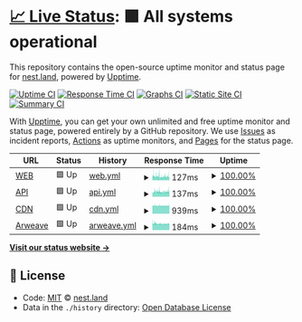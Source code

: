 # [📈 Live Status](https://status.nest.land): <!--live status--> **🟩 All systems operational**

This repository contains the open-source uptime monitor and status page for [nest.land](https://nest.land), powered by [Upptime](https://github.com/upptime/upptime).

[![Uptime CI](https://github.com/koj-co/upptime/workflows/Uptime%20CI/badge.svg)](https://github.com/koj-co/upptime/actions?query=workflow%3A%22Uptime+CI%22)
[![Response Time CI](https://github.com/koj-co/upptime/workflows/Response%20Time%20CI/badge.svg)](https://github.com/koj-co/upptime/actions?query=workflow%3A%22Response+Time+CI%22)
[![Graphs CI](https://github.com/koj-co/upptime/workflows/Graphs%20CI/badge.svg)](https://github.com/koj-co/upptime/actions?query=workflow%3A%22Graphs+CI%22)
[![Static Site CI](https://github.com/koj-co/upptime/workflows/Static%20Site%20CI/badge.svg)](https://github.com/koj-co/upptime/actions?query=workflow%3A%22Static+Site+CI%22)
[![Summary CI](https://github.com/koj-co/upptime/workflows/Summary%20CI/badge.svg)](https://github.com/koj-co/upptime/actions?query=workflow%3A%22Summary+CI%22)

With [Upptime](https://upptime.js.org), you can get your own unlimited and free uptime monitor and status page, powered entirely by a GitHub repository. We use [Issues](https://github.com/nestdotland/status/issues) as incident reports, [Actions](https://github.com/nestdotland/status/actions) as uptime monitors, and [Pages](https://status.nest.land) for the status page.

<!--start: status pages-->
<!-- This summary is generated by Upptime (https://github.com/upptime/upptime) -->
<!-- Do not edit this manually, your changes will be overwritten -->
<!-- prettier-ignore -->
| URL | Status | History | Response Time | Uptime |
| --- | ------ | ------- | ------------- | ------ |
| <img alt="" src="https://favicons.githubusercontent.com/nest.land" height="13"> [WEB](https://nest.land/package/std/files/flags/mod.ts) | 🟩 Up | [web.yml](https://github.com/nestdotland/status/commits/master/history/web.yml) | <details><summary><img alt="Response time graph" src="./graphs/web/response-time-week.png" height="20"> 127ms</summary><br><a href="https://status.nest.land/history/web"><img alt="Response time 129" src="https://img.shields.io/endpoint?url=https%3A%2F%2Fraw.githubusercontent.com%2Fnestdotland%2Fstatus%2Fmaster%2Fapi%2Fweb%2Fresponse-time.json"></a><br><a href="https://status.nest.land/history/web"><img alt="24-hour response time 126" src="https://img.shields.io/endpoint?url=https%3A%2F%2Fraw.githubusercontent.com%2Fnestdotland%2Fstatus%2Fmaster%2Fapi%2Fweb%2Fresponse-time-day.json"></a><br><a href="https://status.nest.land/history/web"><img alt="7-day response time 127" src="https://img.shields.io/endpoint?url=https%3A%2F%2Fraw.githubusercontent.com%2Fnestdotland%2Fstatus%2Fmaster%2Fapi%2Fweb%2Fresponse-time-week.json"></a><br><a href="https://status.nest.land/history/web"><img alt="30-day response time 125" src="https://img.shields.io/endpoint?url=https%3A%2F%2Fraw.githubusercontent.com%2Fnestdotland%2Fstatus%2Fmaster%2Fapi%2Fweb%2Fresponse-time-month.json"></a><br><a href="https://status.nest.land/history/web"><img alt="1-year response time 129" src="https://img.shields.io/endpoint?url=https%3A%2F%2Fraw.githubusercontent.com%2Fnestdotland%2Fstatus%2Fmaster%2Fapi%2Fweb%2Fresponse-time-year.json"></a></details> | <details><summary><a href="https://status.nest.land/history/web">100.00%</a></summary><a href="https://status.nest.land/history/web"><img alt="All-time uptime 100.00%" src="https://img.shields.io/endpoint?url=https%3A%2F%2Fraw.githubusercontent.com%2Fnestdotland%2Fstatus%2Fmaster%2Fapi%2Fweb%2Fuptime.json"></a><br><a href="https://status.nest.land/history/web"><img alt="24-hour uptime 100.00%" src="https://img.shields.io/endpoint?url=https%3A%2F%2Fraw.githubusercontent.com%2Fnestdotland%2Fstatus%2Fmaster%2Fapi%2Fweb%2Fuptime-day.json"></a><br><a href="https://status.nest.land/history/web"><img alt="7-day uptime 100.00%" src="https://img.shields.io/endpoint?url=https%3A%2F%2Fraw.githubusercontent.com%2Fnestdotland%2Fstatus%2Fmaster%2Fapi%2Fweb%2Fuptime-week.json"></a><br><a href="https://status.nest.land/history/web"><img alt="30-day uptime 100.00%" src="https://img.shields.io/endpoint?url=https%3A%2F%2Fraw.githubusercontent.com%2Fnestdotland%2Fstatus%2Fmaster%2Fapi%2Fweb%2Fuptime-month.json"></a><br><a href="https://status.nest.land/history/web"><img alt="1-year uptime 100.00%" src="https://img.shields.io/endpoint?url=https%3A%2F%2Fraw.githubusercontent.com%2Fnestdotland%2Fstatus%2Fmaster%2Fapi%2Fweb%2Fuptime-year.json"></a></details>
| <img alt="" src="https://favicons.githubusercontent.com/x.nest.land" height="13"> [API](https://x.nest.land/api/package/std/0.75.0) | 🟩 Up | [api.yml](https://github.com/nestdotland/status/commits/master/history/api.yml) | <details><summary><img alt="Response time graph" src="./graphs/api/response-time-week.png" height="20"> 137ms</summary><br><a href="https://status.nest.land/history/api"><img alt="Response time 146" src="https://img.shields.io/endpoint?url=https%3A%2F%2Fraw.githubusercontent.com%2Fnestdotland%2Fstatus%2Fmaster%2Fapi%2Fapi%2Fresponse-time.json"></a><br><a href="https://status.nest.land/history/api"><img alt="24-hour response time 148" src="https://img.shields.io/endpoint?url=https%3A%2F%2Fraw.githubusercontent.com%2Fnestdotland%2Fstatus%2Fmaster%2Fapi%2Fapi%2Fresponse-time-day.json"></a><br><a href="https://status.nest.land/history/api"><img alt="7-day response time 137" src="https://img.shields.io/endpoint?url=https%3A%2F%2Fraw.githubusercontent.com%2Fnestdotland%2Fstatus%2Fmaster%2Fapi%2Fapi%2Fresponse-time-week.json"></a><br><a href="https://status.nest.land/history/api"><img alt="30-day response time 140" src="https://img.shields.io/endpoint?url=https%3A%2F%2Fraw.githubusercontent.com%2Fnestdotland%2Fstatus%2Fmaster%2Fapi%2Fapi%2Fresponse-time-month.json"></a><br><a href="https://status.nest.land/history/api"><img alt="1-year response time 146" src="https://img.shields.io/endpoint?url=https%3A%2F%2Fraw.githubusercontent.com%2Fnestdotland%2Fstatus%2Fmaster%2Fapi%2Fapi%2Fresponse-time-year.json"></a></details> | <details><summary><a href="https://status.nest.land/history/api">100.00%</a></summary><a href="https://status.nest.land/history/api"><img alt="All-time uptime 100.00%" src="https://img.shields.io/endpoint?url=https%3A%2F%2Fraw.githubusercontent.com%2Fnestdotland%2Fstatus%2Fmaster%2Fapi%2Fapi%2Fuptime.json"></a><br><a href="https://status.nest.land/history/api"><img alt="24-hour uptime 100.00%" src="https://img.shields.io/endpoint?url=https%3A%2F%2Fraw.githubusercontent.com%2Fnestdotland%2Fstatus%2Fmaster%2Fapi%2Fapi%2Fuptime-day.json"></a><br><a href="https://status.nest.land/history/api"><img alt="7-day uptime 100.00%" src="https://img.shields.io/endpoint?url=https%3A%2F%2Fraw.githubusercontent.com%2Fnestdotland%2Fstatus%2Fmaster%2Fapi%2Fapi%2Fuptime-week.json"></a><br><a href="https://status.nest.land/history/api"><img alt="30-day uptime 100.00%" src="https://img.shields.io/endpoint?url=https%3A%2F%2Fraw.githubusercontent.com%2Fnestdotland%2Fstatus%2Fmaster%2Fapi%2Fapi%2Fuptime-month.json"></a><br><a href="https://status.nest.land/history/api"><img alt="1-year uptime 100.00%" src="https://img.shields.io/endpoint?url=https%3A%2F%2Fraw.githubusercontent.com%2Fnestdotland%2Fstatus%2Fmaster%2Fapi%2Fapi%2Fuptime-year.json"></a></details>
| <img alt="" src="https://favicons.githubusercontent.com/x.nest.land" height="13"> [CDN](https://x.nest.land/std@0.75.0/flags/mod.ts) | 🟩 Up | [cdn.yml](https://github.com/nestdotland/status/commits/master/history/cdn.yml) | <details><summary><img alt="Response time graph" src="./graphs/cdn/response-time-week.png" height="20"> 939ms</summary><br><a href="https://status.nest.land/history/cdn"><img alt="Response time 945" src="https://img.shields.io/endpoint?url=https%3A%2F%2Fraw.githubusercontent.com%2Fnestdotland%2Fstatus%2Fmaster%2Fapi%2Fcdn%2Fresponse-time.json"></a><br><a href="https://status.nest.land/history/cdn"><img alt="24-hour response time 944" src="https://img.shields.io/endpoint?url=https%3A%2F%2Fraw.githubusercontent.com%2Fnestdotland%2Fstatus%2Fmaster%2Fapi%2Fcdn%2Fresponse-time-day.json"></a><br><a href="https://status.nest.land/history/cdn"><img alt="7-day response time 939" src="https://img.shields.io/endpoint?url=https%3A%2F%2Fraw.githubusercontent.com%2Fnestdotland%2Fstatus%2Fmaster%2Fapi%2Fcdn%2Fresponse-time-week.json"></a><br><a href="https://status.nest.land/history/cdn"><img alt="30-day response time 938" src="https://img.shields.io/endpoint?url=https%3A%2F%2Fraw.githubusercontent.com%2Fnestdotland%2Fstatus%2Fmaster%2Fapi%2Fcdn%2Fresponse-time-month.json"></a><br><a href="https://status.nest.land/history/cdn"><img alt="1-year response time 945" src="https://img.shields.io/endpoint?url=https%3A%2F%2Fraw.githubusercontent.com%2Fnestdotland%2Fstatus%2Fmaster%2Fapi%2Fcdn%2Fresponse-time-year.json"></a></details> | <details><summary><a href="https://status.nest.land/history/cdn">100.00%</a></summary><a href="https://status.nest.land/history/cdn"><img alt="All-time uptime 100.00%" src="https://img.shields.io/endpoint?url=https%3A%2F%2Fraw.githubusercontent.com%2Fnestdotland%2Fstatus%2Fmaster%2Fapi%2Fcdn%2Fuptime.json"></a><br><a href="https://status.nest.land/history/cdn"><img alt="24-hour uptime 100.00%" src="https://img.shields.io/endpoint?url=https%3A%2F%2Fraw.githubusercontent.com%2Fnestdotland%2Fstatus%2Fmaster%2Fapi%2Fcdn%2Fuptime-day.json"></a><br><a href="https://status.nest.land/history/cdn"><img alt="7-day uptime 100.00%" src="https://img.shields.io/endpoint?url=https%3A%2F%2Fraw.githubusercontent.com%2Fnestdotland%2Fstatus%2Fmaster%2Fapi%2Fcdn%2Fuptime-week.json"></a><br><a href="https://status.nest.land/history/cdn"><img alt="30-day uptime 100.00%" src="https://img.shields.io/endpoint?url=https%3A%2F%2Fraw.githubusercontent.com%2Fnestdotland%2Fstatus%2Fmaster%2Fapi%2Fcdn%2Fuptime-month.json"></a><br><a href="https://status.nest.land/history/cdn"><img alt="1-year uptime 100.00%" src="https://img.shields.io/endpoint?url=https%3A%2F%2Fraw.githubusercontent.com%2Fnestdotland%2Fstatus%2Fmaster%2Fapi%2Fcdn%2Fuptime-year.json"></a></details>
| <img alt="" src="https://favicons.githubusercontent.com/y2dkomn4abqiffiuvhrfhuqynbu4det55c3uipi4gyvvntorwfoa.arweave.net" height="13"> [Arweave](https://y2dkomn4abqiffiuvhrfhuqynbu4det55c3uipi4gyvvntorwfoa.arweave.net/xoanMbwAYIKVFKniU9IYaGnBkn3ot0Q9HDYrVs3RsVw/flags/mod.ts) | 🟩 Up | [arweave.yml](https://github.com/nestdotland/status/commits/master/history/arweave.yml) | <details><summary><img alt="Response time graph" src="./graphs/arweave/response-time-week.png" height="20"> 184ms</summary><br><a href="https://status.nest.land/history/arweave"><img alt="Response time 186" src="https://img.shields.io/endpoint?url=https%3A%2F%2Fraw.githubusercontent.com%2Fnestdotland%2Fstatus%2Fmaster%2Fapi%2Farweave%2Fresponse-time.json"></a><br><a href="https://status.nest.land/history/arweave"><img alt="24-hour response time 188" src="https://img.shields.io/endpoint?url=https%3A%2F%2Fraw.githubusercontent.com%2Fnestdotland%2Fstatus%2Fmaster%2Fapi%2Farweave%2Fresponse-time-day.json"></a><br><a href="https://status.nest.land/history/arweave"><img alt="7-day response time 184" src="https://img.shields.io/endpoint?url=https%3A%2F%2Fraw.githubusercontent.com%2Fnestdotland%2Fstatus%2Fmaster%2Fapi%2Farweave%2Fresponse-time-week.json"></a><br><a href="https://status.nest.land/history/arweave"><img alt="30-day response time 185" src="https://img.shields.io/endpoint?url=https%3A%2F%2Fraw.githubusercontent.com%2Fnestdotland%2Fstatus%2Fmaster%2Fapi%2Farweave%2Fresponse-time-month.json"></a><br><a href="https://status.nest.land/history/arweave"><img alt="1-year response time 186" src="https://img.shields.io/endpoint?url=https%3A%2F%2Fraw.githubusercontent.com%2Fnestdotland%2Fstatus%2Fmaster%2Fapi%2Farweave%2Fresponse-time-year.json"></a></details> | <details><summary><a href="https://status.nest.land/history/arweave">100.00%</a></summary><a href="https://status.nest.land/history/arweave"><img alt="All-time uptime 100.00%" src="https://img.shields.io/endpoint?url=https%3A%2F%2Fraw.githubusercontent.com%2Fnestdotland%2Fstatus%2Fmaster%2Fapi%2Farweave%2Fuptime.json"></a><br><a href="https://status.nest.land/history/arweave"><img alt="24-hour uptime 100.00%" src="https://img.shields.io/endpoint?url=https%3A%2F%2Fraw.githubusercontent.com%2Fnestdotland%2Fstatus%2Fmaster%2Fapi%2Farweave%2Fuptime-day.json"></a><br><a href="https://status.nest.land/history/arweave"><img alt="7-day uptime 100.00%" src="https://img.shields.io/endpoint?url=https%3A%2F%2Fraw.githubusercontent.com%2Fnestdotland%2Fstatus%2Fmaster%2Fapi%2Farweave%2Fuptime-week.json"></a><br><a href="https://status.nest.land/history/arweave"><img alt="30-day uptime 100.00%" src="https://img.shields.io/endpoint?url=https%3A%2F%2Fraw.githubusercontent.com%2Fnestdotland%2Fstatus%2Fmaster%2Fapi%2Farweave%2Fuptime-month.json"></a><br><a href="https://status.nest.land/history/arweave"><img alt="1-year uptime 100.00%" src="https://img.shields.io/endpoint?url=https%3A%2F%2Fraw.githubusercontent.com%2Fnestdotland%2Fstatus%2Fmaster%2Fapi%2Farweave%2Fuptime-year.json"></a></details>

<!--end: status pages-->

[**Visit our status website →**](https://status.nest.land)

## 📄 License

- Code: [MIT](./LICENSE) © [nest.land](https://nest.land)
- Data in the `./history` directory: [Open Database License](https://opendatacommons.org/licenses/odbl/1-0/)
